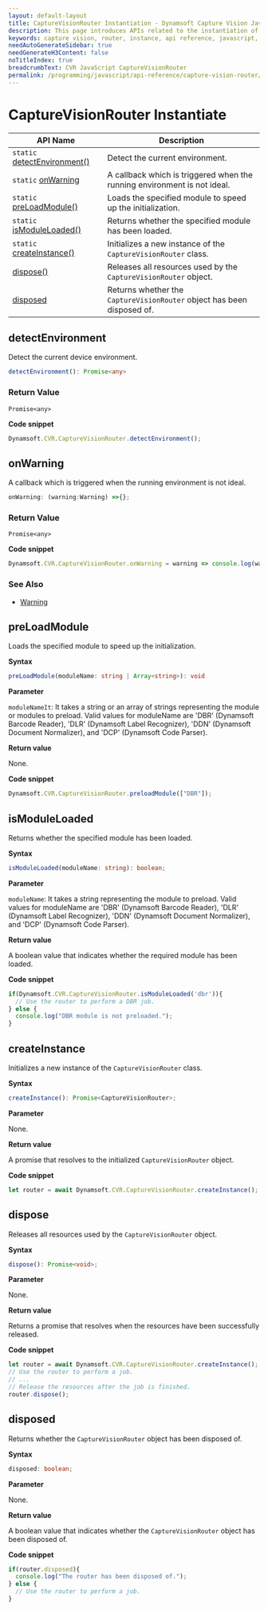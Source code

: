 ```yaml
---
layout: default-layout
title: CaptureVisionRouter Instantiation - Dynamsoft Capture Vision JavaScript Edition API
description: This page introduces APIs related to the instantiation of CaptureVisionRouter of Dynamsoft Capture Vision JavaScript Edition.
keywords: capture vision, router, instance, api reference, javascript, js
needAutoGenerateSidebar: true
needGenerateH3Content: false
noTitleIndex: true
breadcrumbText: CVR JavaScript CaptureVisionRouter
permalink: /programming/javascript/api-reference/capture-vision-router/instantiate.html
---
```


# CaptureVisionRouter Instantiate

| API Name                                           | Description                                                              |
| -------------------------------------------------- | ------------------------------------------------------------------------ |
| `static` [detectEnvironment()](#detectenvironment) | Detect the current environment.                                          |
| `static` [onWarning](#onwarning)                   | A callback which is triggered when the running environment is not ideal. |
| `static` [preLoadModule()](#preloadmodule)         | Loads the specified module to speed up the initialization.               |
| `static` [isModuleLoaded()](#ismoduleloaded)       | Returns whether the specified module has been loaded.                    |
| `static` [createInstance()](#createinstance)       | Initializes a new instance of the `CaptureVisionRouter` class.           |
| [dispose()](#dispose)                              | Releases all resources used by the `CaptureVisionRouter` object.         |
| [disposed](#disposed)                              | Returns whether the `CaptureVisionRouter` object has been disposed of.   |

## detectEnvironment

Detect the current device environment.

```typescript
detectEnvironment(): Promise<any>
```

### Return Value

`Promise<any>`

**Code snippet**

```javascript
Dynamsoft.CVR.CaptureVisionRouter.detectEnvironment();
```

## onWarning

A callback which is triggered when the running environment is not ideal.

```typescript
onWarning: (warning:Warning) =>{};
```

### Return Value

`Promise<any>`

**Code snippet**

```javascript
Dynamsoft.CVR.CaptureVisionRouter.onWarning = warning => console.log(warning.message);
```

### See Also

* [Warning](./interfaces/warning.md)

## preLoadModule

Loads the specified module to speed up the initialization.

**Syntax**

```typescript
preLoadModule(moduleName: string | Array<string>): void
```

**Parameter**

`moduleNameIt`: It takes a string or an array of strings representing the module or modules to preload. Valid values for moduleName are 'DBR' (Dynamsoft Barcode Reader), 'DLR' (Dynamsoft Label Recognizer), 'DDN' (Dynamsoft Document Normalizer), and 'DCP' (Dynamsoft Code Parser).

**Return value**

None.

**Code snippet**

```javascript
Dynamsoft.CVR.CaptureVisionRouter.preloadModule(["DBR"]);
```

## isModuleLoaded

Returns whether the specified module has been loaded.

**Syntax**

```typescript
isModuleLoaded(moduleName: string): boolean;
```

**Parameter**

`moduleName`: It takes a string representing the module to preload. Valid values for moduleName are 'DBR' (Dynamsoft Barcode Reader), 'DLR' (Dynamsoft Label Recognizer), 'DDN' (Dynamsoft Document Normalizer), and 'DCP' (Dynamsoft Code Parser).

**Return value**

A boolean value that indicates whether the required module has been loaded.

**Code snippet**

```javascript
if(Dynamsoft.CVR.CaptureVisionRouter.isModuleLoaded('dbr')){
  // Use the router to perform a DBR job.
} else {
  console.log("DBR module is not preloaded.");
}
```

## createInstance

Initializes a new instance of the `CaptureVisionRouter` class.

**Syntax**

```typescript
createInstance(): Promise<CaptureVisionRouter>;
```

**Parameter**

None.

**Return value**

A promise that resolves to the initialized `CaptureVisionRouter` object.

**Code snippet**

```javascript
let router = await Dynamsoft.CVR.CaptureVisionRouter.createInstance();
```

## dispose

Releases all resources used by the `CaptureVisionRouter` object.

**Syntax**

```typescript
dispose(): Promise<void>;
```

**Parameter**

None.

**Return value**

Returns a promise that resolves when the resources have been successfully released.

**Code snippet**

```javascript
let router = await Dynamsoft.CVR.CaptureVisionRouter.createInstance();
// Use the router to perform a job.
// ...
// Release the resources after the job is finished.
router.dispose();
```

## disposed

Returns whether the `CaptureVisionRouter` object has been disposed of.

**Syntax**

```typescript
disposed: boolean;
```

**Parameter**

None.

**Return value**

A boolean value that indicates whether the `CaptureVisionRouter` object has been disposed of.

**Code snippet**

```javascript
if(router.disposed){
  console.log("The router has been disposed of.");
} else {
  // Use the router to perform a job.
}
```